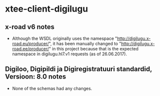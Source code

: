 # xtee-client-digilugu

## x-road v6 notes
* Although the WSDL originally uses the namespace "http://digilugu.x-road.eu/producer/", it has been manually changed to "http://digilugu.x-road.ee/producer/" in this project because that is the expected namespace in digilugu.hl7.v1 requests (as of 26.06.2017).

## Digiloo, Digipildi ja Digiregistratuuri standardid, Versioon: 8.0 notes
* None of the schemas had any changes.  
